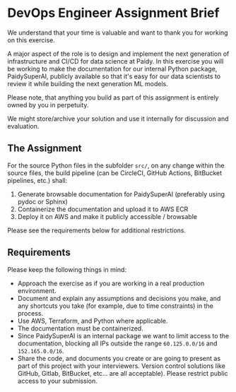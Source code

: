 # DevOps Engineer Assignment Brief

We understand that your time is valuable and want to thank you for working on this exercise.

A major aspect of the role is to design and implement the next generation of infrastructure and
CI/CD for data science at Paidy.
In this exercise you will be working to make the documentation for our internal Python package,
PaidySuperAI, publicly available so that it's easy for our data scientists to review it while
building the next generation ML models.

Please note, that anything you build as part of this assignment is entirely owned by you in
perpetuity.

We might store/archive your solution and use it internally for discussion and evaluation.

## The Assignment

For the source Python files in the subfolder `src/`, on any change within the source files,
the build pipeline (can be CircleCI, GitHub Actions, BitBucket pipelines, etc.) shall:

1. Generate browsable documentation for PaidySuperAI (preferably using pydoc or Sphinx)
2. Containerize the documentation and upload it to AWS ECR
3. Deploy it on AWS and make it publicly accessible / browsable

Please see the requirements below for additional restrictions.

## Requirements

Please keep the following things in mind:

* Approach the exercise as if you are working in a real production environment.
* Document and explain any assumptions and decisions you make, and any shortcuts you take (for
  example, due to time constraints) in the process.
* Use AWS, Terraform, and Python where applicable.
* The documentation must be containerized.
* Since PaidySuperAI is an internal package we want to limit access to the documentation, blocking
  all IPs outside the range `60.125.0.0/16` and `152.165.0.0/16`.
* Share the code, and documents you create or are going to present as part of this project with your
  interviewers. Version control solutions like GitHub, Gitlab, BitBucket, etc… are all
  acceptable). Please restrict public access to your submission.
